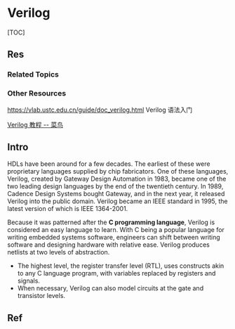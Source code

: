 # Verilog

[TOC]



## Res
### Related Topics


### Other Resources
https://vlab.ustc.edu.cn/guide/doc_verilog.html
Verilog 语法入门

[Verilog 教程 -- 菜鸟](https://www.runoob.com/w3cnote/verilog-tutorial.html)



## Intro
HDLs have been around for a few decades. The earliest of these were proprietary languages supplied by chip fabricators. One of these languages, Verilog, created by Gateway Design Automation in 1983, became one of the two leading design languages by the end of the twentieth century. In 1989, Cadence Design Systems bought Gateway, and in the next year, it released Verilog into the public domain. Verilog became an IEEE standard in 1995, the latest version of which is IEEE 1364-2001.

Because it was patterned after the **C programming language**, Verilog is considered an easy language to learn. With C being a popular language for writing embedded systems software, engineers can shift between writing software and designing hardware with relative ease. Verilog produces netlists at two levels of abstraction.
- The highest level, the register transfer level (RTL), uses constructs akin to any C language program, with variables replaced by registers and signals.
- When necessary, Verilog can also model circuits at the gate and transistor levels.



## Ref
[基于verilog的抢答器]:https://codeantenna.com/a/wyVxFZFefa
[Verilog语言——8路彩灯控制器]:https://blog.csdn.net/xinling1588/article/details/5456171?app_version=5.0.1&code=app_1562916241&uLinkId=usr1mkqgl919blen&utm_source=app
[BCD Adder design and simulation with Verilog HDL Code in ModelSim]: http://digitlearning.blogspot.com/2014/07/bcd-adder-design-and-simulation-with.html
[8-Bit BCD Adder]: https://github.com/raash1d/bcd-adder
